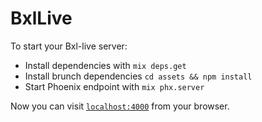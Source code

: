 # BxlLive

To start your Bxl-live server:

  * Install dependencies with `mix deps.get`
  * Install brunch dependencies `cd assets && npm install`
  * Start Phoenix endpoint with `mix phx.server`

Now you can visit [`localhost:4000`](http://localhost:4000) from your browser.


